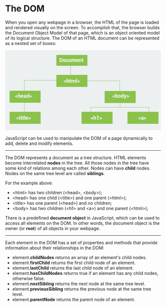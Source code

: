 # The DOM

When you open any webpage in a browser, the HTML of the page is loaded and rendered visually on the screen. 
To accomplish that, the browser builds the Document Object Model of that page, which is an object oriented
model of its logical structure. The DOM of an HTML document can be represented as a nested set of boxes:

![DOM](DOM.png)

JavaScript can be used to manipulate the DOM of a page dynamically to add, delete and modify elements.

----

The DOM represents a document as a tree structure.
HTML elements become interrelated **nodes** in the tree.
All those nodes in the tree have some kind of relations among each other. 
Nodes can have **child** nodes. Nodes on the same tree level are called **siblings**.

For the example above:
- &lt;html&gt; has two children (&lt;head&gt;, &lt;body&gt;);
- &lt;head&gt; has one child (&lt;title&gt;) and one parent (&lt;html&gt;);
- &lt;title&gt; has one parent (&lt;head&gt;) and no children;
- &lt;body&gt; has two children (&lt;h1&gt; and &lt;a&gt;) and one parent (&lt;html&gt;);

There is a predefined **document object** in JavaScript, which can be used to access all elements on the DOM.
In other words, the document object is the owner (or **root**) of all objects in your webpage.

----

Each element in the DOM has a set of properties and methods that provide information about their relationships in the DOM:
- element.**childNodes** returns an array of an element's child nodes.
- element.**firstChild** returns the first child node of an element.
- element.**lastChild** returns the last child node of an element.
- element.**hasChildNodes** returns true if an element has any child nodes, otherwise false.
- element.**nextSibling** returns the next node at the same tree level.
- element.**previousSibling** returns the previous node at the same tree level.
- element.**parentNode** returns the parent node of an element.

